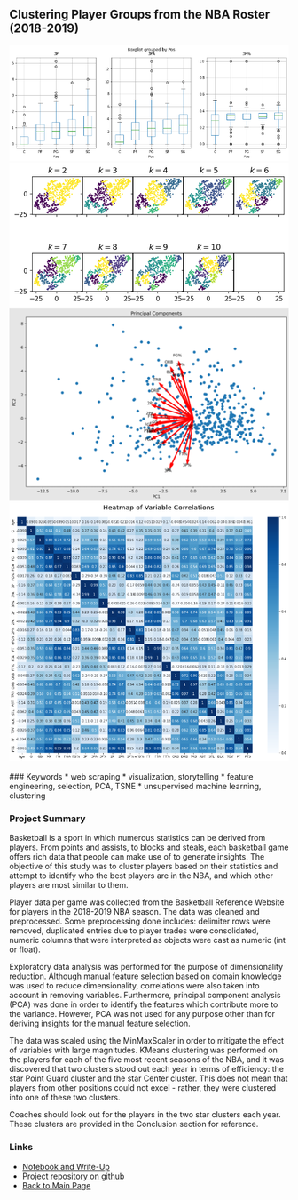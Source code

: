 ## Clustering Player Groups from the NBA Roster (2018-2019)

<div class="gridwrapper">
  <div class="one"><img src="../images/nbaplayerclusters/boxplots.png?raw=true"/></div>
  <div class="two"><img src="../images/nbaplayerclusters/clustering.png?raw=true"/></div>
  <div class="three"><img src="../images/nbaplayerclusters/PCA.png?raw=true"/></div>
  <div class="four"><img src="../images/nbaplayerclusters/varcorrels.png?raw=true"/></div>
</div>

<br />
### Keywords
* web scraping
* visualization, storytelling
* feature engineering, selection, PCA, TSNE
* unsupervised machine learning, clustering

### Project Summary
Basketball is a sport in which numerous statistics can be derived from players. From points and assists, to blocks and steals, each basketball game offers rich data that people can make use of to generate insights. The objective of this study was to cluster players based on their statistics and attempt to identify who the best players are in the NBA, and which other players are most similar to them.

Player data per game was collected from the Basketball Reference Website for players in the 2018-2019 NBA season. The data was cleaned and preprocessed. Some preprocessing done includes: delimiter rows were removed, duplicated entries due to player trades were consolidated, numeric columns that were interpreted as objects were cast as numeric (int or float).

Exploratory data analysis was performed for the purpose of dimensionality reduction. Although manual feature selection based on domain knowledge was used to reduce dimensionality, correlations were also taken into account in removing variables. Furthermore, principal component analysis (PCA) was done in order to identify the features which contribute more to the variance. However, PCA was not used for any purpose other than for deriving insights for the manual feature selection.

The data was scaled using the MinMaxScaler in order to mitigate the effect of variables with large magnitudes. KMeans clustering was performed on the players for each of the five most recent seasons of the NBA, and it was discovered that two clusters stood out each year in terms of efficiency: the star Point Guard cluster and the star Center cluster. This does not mean that players from other positions could not excel - rather, they were clustered into one of these two clusters.

Coaches should look out for the players in the two star clusters each year. These clusters are provided in the Conclusion section for reference.

### Links
* [Notebook and Write-Up](/html_previews/enpassantproject/nbaplayerclusters.html)
* [Project repository on github](https://github.com/oonrezak/nba_playerclusters)
* [Back to Main Page](https://oonrezak.github.io/)